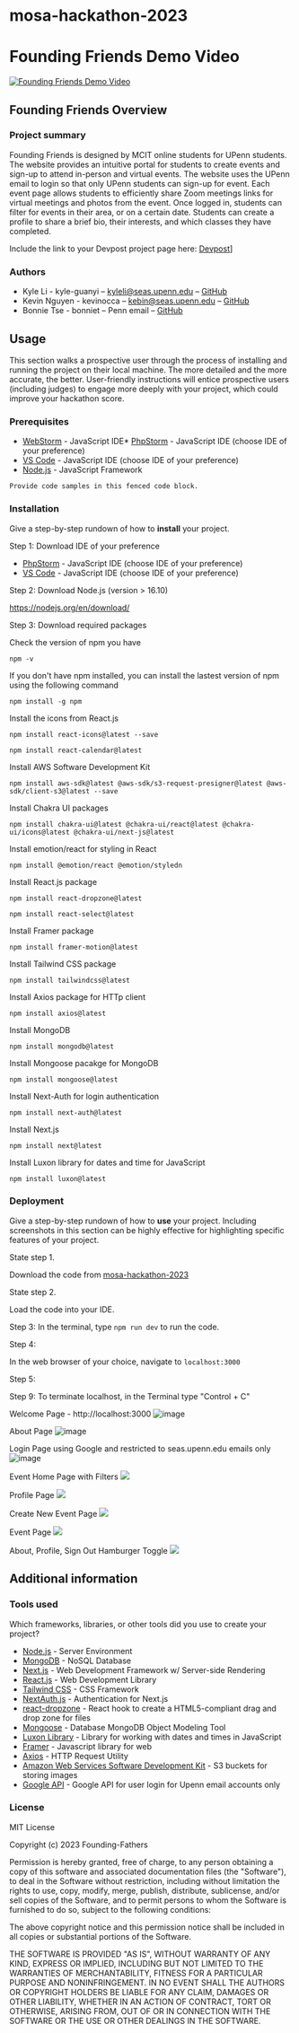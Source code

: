 # mosa-hackathon-2023

# Founding Friends Demo Video
[![Founding Friends Demo Video](https://img.youtube.com/vi/UquxE1sai_0/0.jpg)](https://www.youtube.com/watch?v=UquxE1sai_0)


## Founding Friends Overview

### Project summary

Founding Friends is designed by MCIT online students for UPenn students. The website provides an intuitive portal for students to create events and sign-up to attend in-person and virtual events. The website uses the UPenn email to login so that only UPenn students can sign-up for event. Each event page allows students to efficiently share Zoom meetings links for virtual meetings and photos from the event. Once logged in, students can filter for events in their area, or on a certain date. Students can create a profile to share a brief bio, their interests, and which classes they have completed. 

Include the link to your Devpost project page here: [Devpost](https://devpost.com/software/founding-friends)]

### Authors

* Kyle Li - kyle-guanyi – kyleli@seas.upenn.edu – [GitHub](https://github.com/kyle-guanyi)
* Kevin Nguyen - kevinocca – kebin@seas.upenn.edu – [GitHub](https://github.com/kebinjpeg)
* Bonnie Tse - bonniet – Penn email – [GitHub](https://github.com/bonniewt)

## Usage

This section walks a prospective user through the process of installing and running the project on their local machine. The more detailed and the more accurate, the better. User-friendly instructions will entice prospective users (including judges) to engage more deeply with your project, which could improve your hackathon score.

### Prerequisites

* [WebStorm](https://www.jetbrains.com/webstorm/) - JavaScript IDE* [PhpStorm]((https://www.jetbrains.com/phpstorm/)) - JavaScript IDE (choose IDE of your preference)
* [VS Code](https://code.visualstudio.com/) - JavaScript IDE (choose IDE of your preference)
* [Node.js](https://nodejs.org/en/download/) - JavaScript Framework
```
Provide code samples in this fenced code block.
```

### Installation

Give a step-by-step rundown of how to **install** your project.

Step 1: Download IDE of your preference

* [PhpStorm]((https://www.jetbrains.com/phpstorm/)) - JavaScript IDE (choose IDE of your preference)
* [VS Code](https://code.visualstudio.com/) - JavaScript IDE (choose IDE of your preference)

Step 2: Download Node.js (version > 16.10)

https://nodejs.org/en/download/

Step 3: Download required packages

Check the version of npm you have

``` npm -v ```

If you don't have npm installed, you can install the lastest version of npm using the following command

```npm install -g npm```

Install the icons from React.js 

```npm install react-icons@latest --save```

```npm install react-calendar@latest``` 

Install AWS Software Development Kit

```npm install aws-sdk@latest @aws-sdk/s3-request-presigner@latest @aws-sdk/client-s3@latest --save```

Install Chakra UI packages

```npm install chakra-ui@latest @chakra-ui/react@latest @chakra-ui/icons@latest @chakra-ui/next-js@latest```

Install emotion/react for styling in React

```npm install @emotion/react @emotion/styledn```

Install React.js package

```npm install react-dropzone@latest``` 

```npm install react-select@latest```

Install Framer package

```npm install framer-motion@latest``` 

Install Tailwind CSS package

```npm install tailwindcss@latest```

Install Axios package for HTTp client

```npm install axios@latest```

Install MongoDB

```npm install mongodb@latest```

Install Mongoose pacakge for MongoDB

```npm install mongoose@latest``` 

Install Next-Auth for login authentication

```npm install next-auth@latest```

Install Next.js

```npm install next@latest```

Install Luxon library for dates and time for JavaScript

```npm install luxon@latest```

### Deployment

Give a step-by-step rundown of how to **use** your project. Including screenshots in this section can be highly effective for highlighting specific features of your project.

State step 1.

Download the code from [mosa-hackathon-2023](https://github.com/kyle-guanyi/mosa-hackathon-2023)

State step 2.

Load the code into your IDE. 

Step 3:
In the terminal, type `npm run dev` to run the code.

Step 4: 

In the web browser of your choice, navigate to `localhost:3000`

Step 5: 

Step 9: To terminate localhost, in the Terminal type "Control + C"

Welcome Page - http://localhost:3000
![image](https://github.com/bonniewt/mosa-hackathon-2023/blob/main/public/assets/slide%20images/welcome-page.png)

About Page
![image](https://github.com/bonniewt/mosa-hackathon-2023/blob/main/public/assets/slide%20images/about-page.png)

Login Page using Google and restricted to seas.upenn.edu emails only
![image](https://github.com/bonniewt/mosa-hackathon-2023/blob/main/public/assets/slide%20images/log-in-page.png)

Event Home Page with Filters
![](https://github.com/bonniewt/mosa-hackathon-2023/blob/main/public/assets/gifs/filter.gif)

Profile Page
![](https://github.com/bonniewt/mosa-hackathon-2023/blob/main/public/assets/gifs/profile-page.gif)

Create New Event Page
![](https://github.com/bonniewt/mosa-hackathon-2023/blob/main/public/assets/gifs/create-event.gif)

Event Page
![](https://github.com/bonniewt/mosa-hackathon-2023/blob/main/public/assets/gifs/event-page.gif)

About, Profile, Sign Out Hamburger Toggle
![](https://github.com/bonniewt/mosa-hackathon-2023/blob/main/public/assets/gifs/hamburger.gif)


## Additional information

### Tools used

Which frameworks, libraries, or other tools did you use to create your project?

* [Node.js](https://nodejs.org/en/about/) - Server Environment
* [MongoDB](https://www.mongodb.com/) - NoSQL Database
* [Next.js](https://nextjs.org/) - Web Development Framework w/ Server-side Rendering
* [React.js](https://reactjs.org/) - Web Development Library
* [Tailwind CSS](https://tailwindcss.com/) - CSS Framework
* [NextAuth.js](https://next-auth.js.org/) - Authentication for Next.js
* [react-dropzone](https://react-dropzone.js.org/) - React hook to create a HTML5-compliant drag and drop zone for files
* [Mongoose](https://www.npmjs.com/package/mongoose) - Database MongoDB Object Modeling Tool
* [Luxon Library](https://www.npmjs.com/package/luxon) - Library for working with dates and times in JavaScript
* [Framer](https://www.framer.com/about/) - Javascript library for web
* [Axios](https://axios-http.com/) - HTTP Request Utility
* [Amazon Web Services Software Development Kit](https://aws.amazon.com/developer/tools/) - S3 buckets for storing images
* [Google API](https://cloud.google.com/?hl=en) - Google API for user login for Upenn email accounts only


### License

MIT License

Copyright (c) 2023 Founding-Fathers

Permission is hereby granted, free of charge, to any person obtaining a copy
of this software and associated documentation files (the "Software"), to deal
in the Software without restriction, including without limitation the rights
to use, copy, modify, merge, publish, distribute, sublicense, and/or sell
copies of the Software, and to permit persons to whom the Software is
furnished to do so, subject to the following conditions:

The above copyright notice and this permission notice shall be included in all
copies or substantial portions of the Software.

THE SOFTWARE IS PROVIDED "AS IS", WITHOUT WARRANTY OF ANY KIND, EXPRESS OR
IMPLIED, INCLUDING BUT NOT LIMITED TO THE WARRANTIES OF MERCHANTABILITY,
FITNESS FOR A PARTICULAR PURPOSE AND NONINFRINGEMENT. IN NO EVENT SHALL THE
AUTHORS OR COPYRIGHT HOLDERS BE LIABLE FOR ANY CLAIM, DAMAGES OR OTHER
LIABILITY, WHETHER IN AN ACTION OF CONTRACT, TORT OR OTHERWISE, ARISING FROM,
OUT OF OR IN CONNECTION WITH THE SOFTWARE OR THE USE OR OTHER DEALINGS IN THE
SOFTWARE.
